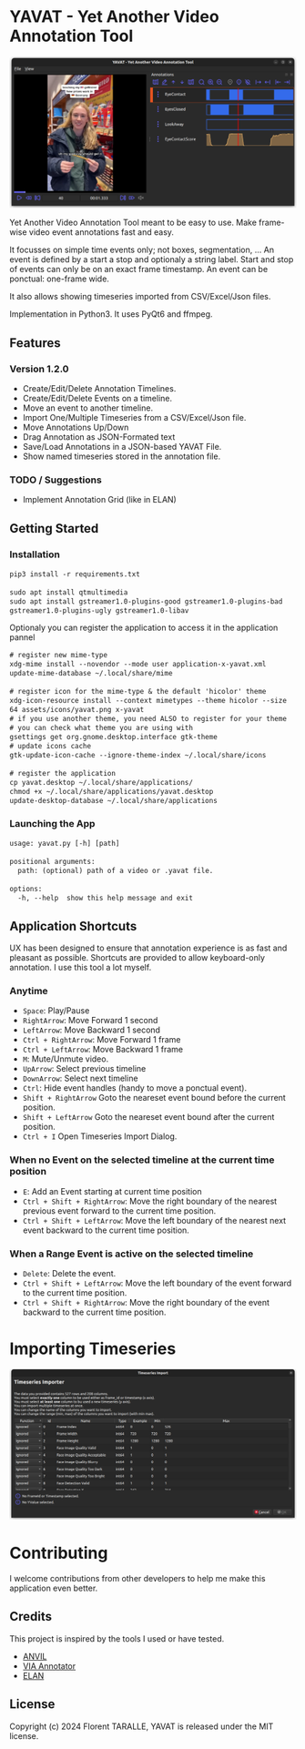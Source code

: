 # YAVAT - Yet Another Video Annotation Tool

![](assets/Screenshot.png)

Yet Another Video Annotation Tool meant to be easy to use. 
Make frame-wise video event annotations fast and easy.

It focusses on simple time events only; not boxes, segmentation, ... 
An event is defined by a start a stop and optionaly a string label.
Start and stop of events can only be on an exact frame timestamp.
An event can be ponctual: one-frame wide. 

It also allows showing timeseries imported from CSV/Excel/Json files.

Implementation in Python3. It uses PyQt6 and ffmpeg.

## Features 

### Version 1.2.0

- Create/Edit/Delete Annotation Timelines.
- Create/Edit/Delete Events on a timeline.
- Move an event to another timeline.
- Import One/Multiple Timeseries from a CSV/Excel/Json file.
- Move Annotations Up/Down
- Drag Annotation as JSON-Formated text
- Save/Load Annotations in a JSON-based YAVAT File.
- Show named timeseries stored in the annotation file.

### TODO / Suggestions

- Implement Annotation Grid (like in ELAN)

## Getting Started

### Installation 

``` shell
pip3 install -r requirements.txt

sudo apt install qtmultimedia
sudo apt install gstreamer1.0-plugins-good gstreamer1.0-plugins-bad gstreamer1.0-plugins-ugly gstreamer1.0-libav
```

Optionaly you can register the application to access it in the application pannel

``` shell
# register new mime-type
xdg-mime install --novendor --mode user application-x-yavat.xml
update-mime-database ~/.local/share/mime

# register icon for the mime-type & the default 'hicolor' theme
xdg-icon-resource install --context mimetypes --theme hicolor --size 64 assets/icons/yavat.png x-yavat
# if you use another theme, you need ALSO to register for your theme
# you can check what theme you are using with 
gsettings get org.gnome.desktop.interface gtk-theme
# update icons cache
gtk-update-icon-cache --ignore-theme-index ~/.local/share/icons

# register the application
cp yavat.desktop ~/.local/share/applications/
chmod +x ~/.local/share/applications/yavat.desktop
update-desktop-database ~/.local/share/applications
```


### Launching the App

``` shell
usage: yavat.py [-h] [path]

positional arguments:
  path: (optional) path of a video or .yavat file.

options:
  -h, --help  show this help message and exit
```

## Application Shortcuts

UX has been designed to ensure that annotation experience is as fast and pleasant as possible.
Shortcuts are provided to allow keyboard-only annotation.
I use this tool a lot myself.

### Anytime

- `Space`:                  Play/Pause
- `RightArrow`:             Move Forward 1 second
- `LeftArrow`:              Move Backward 1 second
- `Ctrl + RightArrow`:      Move Forward 1 frame
- `Ctrl + LeftArrow`:       Move Backward 1 frame
- `M`:                      Mute/Unmute video.
- `UpArrow`:                Select previous timeline
- `DownArrow`:              Select next timeline
- `Ctrl`:                   Hide event handles (handy to move a ponctual event).
- `Shift + RightArrow`      Goto the neareset event bound before the current position.
- `Shift + LeftArrow`       Goto the neareset event bound after the current position.
- `Ctrl + I`                Open Timeseries Import Dialog.

### When no Event on the selected timeline at the current time position

- `E`:                          Add an Event starting at current time position
- `Ctrl + Shift + RightArrow`:  Move the right boundary of the nearest previous event forward to the current time position.
- `Ctrl + Shift + LeftArrow`:   Move the left boundary of the nearest next event backward to the current time position.

### When a Range Event is active on the selected timeline

- `Delete`:                     Delete the event.
- `Ctrl + Shift + LeftArrow`:   Move the left boundary of the event forward to the current time position.
- `Ctrl + Shift + RightArrow`:  Move the right boundary of the event backward to the current time position.

# Importing Timeseries

![](assets/TimeseriesImportDialog.png)

# Contributing

I welcome contributions from other developers to help me make this application even better.

## Credits

This project is inspired by the tools I used or have tested. 

- [ANVIL](http://www.anvil-software.de/)
- [VIA Annotator](https://www.robots.ox.ac.uk/~vgg/software/via/app/via_video_annotator.html)
- [ELAN](https://archive.mpi.nl/tla/elan)

## License

Copyright (c) 2024 Florent TARALLE, YAVAT is released under the MIT license.
